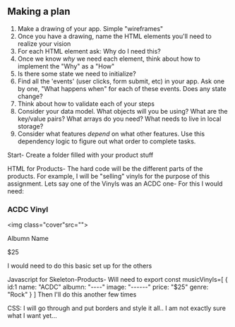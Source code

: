 ## Making a plan
1) Make a drawing of your app. Simple "wireframes"
2) Once you have a drawing, name the HTML elements you'll need to realize your vision
3) For each HTML element ask: Why do I need this?
4) Once we know _why_ we need each element, think about how to implement the "Why" as a "How"
5) Is there some state we need to initialize?
6) Find all the 'events' (user clicks, form submit, etc) in your app. Ask one by one, "What happens when" for each of these events. Does any state change?
7) Think about how to validate each of your steps
8) Consider your data model. What objects will you be using? What are the key/value pairs? What arrays do you need? What needs to live in local storage?
9) Consider what features _depend_ on what other features. Use this dependency logic to figure out what order to complete tasks.

Start-
Create a folder filled with your product stuff

HTML for Products-
The hard code will be the different parts of the products.
For example, I will be "selling" vinyls for the purpose of this assignment. 
Lets say one of the Vinyls was an ACDC one-
For this I would need:
    <div class="music">
    <h3 class="artist">ACDC Vinyl</h3>
    <img class="cover"src="">
    <p class= "albumn" >Albumn Name</p>
    <p class ="price">$25</p>
I would need to do this basic set up for the others

Javascript for Skeleton-Products-
Will need to export const musicVinyls=[
    { id:1
    name: "ACDC"
    albumn: "----"
    image: "------"
    price: "$25"
    genre: "Rock" 
    }
]
Then I'll do this another few times

CSS:
I will go through and put borders and style it all.. I am not exactly sure what I want yet...